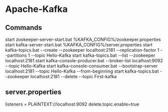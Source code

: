 # Apache-Kafka

Commands
--------------------------------------------------
start zookeeper-server-start.bat %KAFKA_CONFIG%/zookeeper.properties  
start kafka-server-start.bat %KAFKA_CONFIG%/server.properties
start kafka-topics.bat --create --zookeeper localhost:2181 --replication-factor 1 --partitions 1 --topic Hello-Kafka
start kafka-topics.bat --list --zookeeper localhost:2181
start kafka-console-producer.bat --broker-list localhost:9092 --topic Hello-Kafka
start kafka-console-consumer.bat --bootstrap-server localhost:2181 --topic Hello-Kafka --from-beginning
start kafka-topics.bat --zookeeper localhost:2181 --delete --topic First-kafka




server.properties
-----------------------------------------------------
listeners = PLAINTEXT://localhost:9092
delete.topic.enable=true

